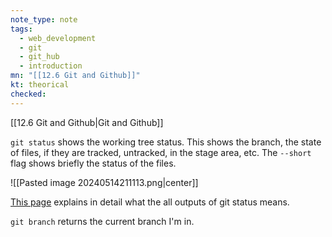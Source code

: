```yaml
---
note_type: note
tags:
  - web_development
  - git
  - git_hub
  - introduction
mn: "[[12.6 Git and Github]]"
kt: theorical
checked: 
---
```

[[12.6 Git and Github|Git and Github]]

`git status` shows the working tree status. This shows the branch, the state of files, if they are tracked, untracked, in the stage area, etc. The `--short` flag shows briefly the status of the files.

![[Pasted image 20240514211113.png|center]]

[This page](https://www.cs.swarthmore.edu/git/git-status.php) explains in detail what the all outputs of git status means.  

`git branch` returns the current branch I'm in. 
